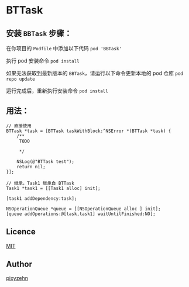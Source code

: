 # BTTask

## 安装 `BBTask` 步骤：

在你项目的 `Podfile` 中添加以下代码
`pod 'BBTask'`

执行 pod 安装命令
`pod install`

如果无法获取到最新版本的 `BBTask`，请运行以下命令更新本地的 pod 仓库
`pod repo update`

运行完成后，重新执行安装命令
`pod install`

## 用法：

    // 直接使用
    BTTask *task = [BTTask taskWithBlock:^NSError *(BTTask *task) {
        /**
         TODO
         
         */
        
        NSLog(@"BTTask test");
        return nil;
    }];
    
    // 继承，Task1 继承自 BTTask
    Task1 *task1 = [[Task1 alloc] init];
    
    [task1 addDependency:task];
    
    NSOperationQueue *queue = [[NSOperationQueue alloc ] init];
    [queue addOperations:@[task,task1] waitUntilFinished:NO];
    
    
    
## Licence

[MIT](https://github.com/pixyzehn/PathMenu/blob/master/LICENSE.txt)

## Author

[pixyzehn](https://github.com/BrooksWon/)

